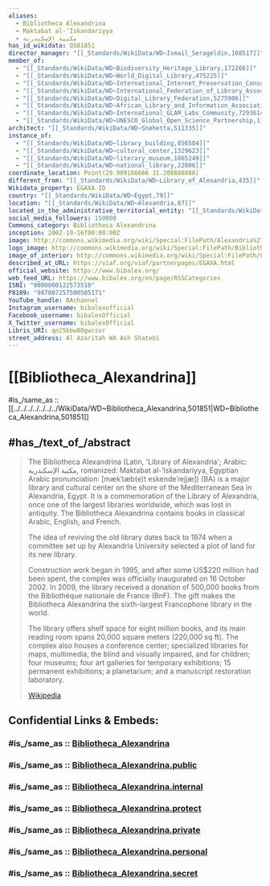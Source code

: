 ```yaml
---
aliases:
  - Bibliotheca Alexandrina
  - Maktabat al-’Iskandariyya
  - مكتبة الإسكندرية
has_id_wikidata: Q501851
director_manager: "[[_Standards/WikiData/WD~Ismail_Serageldin,168517]]"
member_of:
  - "[[_Standards/WikiData/WD~Biodiversity_Heritage_Library,172266]]"
  - "[[_Standards/WikiData/WD~World_Digital_Library,475225]]"
  - "[[_Standards/WikiData/WD~International_Internet_Preservation_Consortium,697497]]"
  - "[[_Standards/WikiData/WD~International_Federation_of_Library_Associations_and_Institutions,1334284]]"
  - "[[_Standards/WikiData/WD~Digital_Library_Federation,5275906]]"
  - "[[_Standards/WikiData/WD~African_Library_and_Information_Associations_and_Institutions,17310153]]"
  - "[[_Standards/WikiData/WD~International_GLAM_Labs_Community,72936141]]"
  - "[[_Standards/WikiData/WD~UNESCO_Global_Open_Science_Partnership,112828800]]"
architect: "[[_Standards/WikiData/WD~Snøhetta,511335]]"
instance_of:
  - "[[_Standards/WikiData/WD~library_building,856584]]"
  - "[[_Standards/WikiData/WD~cultural_center,1329623]]"
  - "[[_Standards/WikiData/WD~literary_museum,1865249]]"
  - "[[_Standards/WikiData/WD~national_library,22806]]"
coordinate_location: Point(29.909166666 31.208888888)
different_from: "[[_Standards/WikiData/WD~Library_of_Alexandria,435]]"
Wikidata_property: EGAXA ID
country: "[[_Standards/WikiData/WD~Egypt,79]]"
location: "[[_Standards/WikiData/WD~Alexandria,87]]"
located_in_the_administrative_territorial_entity: "[[_Standards/WikiData/WD~Alexandria,87]]"
social_media_followers: 150000
Commons_category: Bibliotheca Alexandrina
inception: 2002-10-16T00:00:00Z
image: http://commons.wikimedia.org/wiki/Special:FilePath/Alexandria%27s%20Bibliotheca.jpg
logo_image: http://commons.wikimedia.org/wiki/Special:FilePath/Bibliotheca%20Alexandrina%20%28logo%29.svg
image_of_interior: http://commons.wikimedia.org/wiki/Special:FilePath/CW%20BibliotechaAlexandrina%20Inside.jpg
described_at_URL: https://viaf.org/viaf/partnerpages/EGAXA.html
official_website: https://www.bibalex.org/
web_feed_URL: https://www.bibalex.org/en/page/RSSCategories
ISNI: "0000000122573510"
P8189: "987007257500505171"
YouTube_handle: BAchannel
Instagram_username: bibalexofficial
Facebook_username: bibalexOfficial
X_Twitter_username: bibalexOfficial
Libris_URI: qn25bbw80gwcsvr
street_address: Al Azaritah WA Ash Shatebi
---
```


# [[Bibliotheca_Alexandrina]] 

#is_/same_as :: [[../../../../../../../WikiData/WD~Bibliotheca_Alexandrina,501851|WD~Bibliotheca_Alexandrina,501851]] 

## #has_/text_of_/abstract 

> The Bibliotheca Alexandrina (Latin, 'Library of Alexandria'; Arabic: مكتبة الإسكندرية, 
> romanized: Maktabat al-’Iskandariyya, Egyptian Arabic pronunciation: [mækˈtæb(e)t eskendeˈɾejjæ]) (BA) 
> is a major library and cultural center on the shore of the Mediterranean Sea in Alexandria, Egypt. 
> It is a commemoration of the Library of Alexandria, 
> once one of the largest libraries worldwide, which was lost in antiquity. 
> The Bibliotheca Alexandrina contains books in classical Arabic, English, and French.
>
> The idea of reviving the old library dates back to 1974 
> when a committee set up by Alexandria University selected a plot of land for its new library. 
> 
> Construction work began in 1995, and after some US$220 million had been spent, 
> the complex was officially inaugurated on 16 October 2002. 
> In 2009, the library received a donation of 500,000 books 
> from the Bibliothèque nationale de France (BnF). 
> The gift makes the Bibliotheca Alexandrina the sixth-largest Francophone library in the world.
>
> The library offers shelf space for eight million books, and its main reading room spans 20,000 square meters (220,000 sq ft). The complex also houses a conference center; specialized libraries for maps, multimedia, the blind and visually impaired, and for children; four museums; four art galleries for temporary exhibitions; 15 permanent exhibitions; a planetarium; and a manuscript restoration laboratory.
>
> [Wikipedia](https://en.wikipedia.org/wiki/Bibliotheca%20Alexandrina) 


## Confidential Links & Embeds: 

### #is_/same_as :: [Bibliotheca_Alexandrina](/_Standards/Earth/Continent/Africa/Africa~North/Egypt/governorates~Egypt/Alexandria/Bibliotheca_Alexandrina.md) 

### #is_/same_as :: [Bibliotheca_Alexandrina.public](/_public/Earth/Continent/Africa/Africa~North/Egypt/governorates~Egypt/Alexandria/Bibliotheca_Alexandrina.public.md) 

### #is_/same_as :: [Bibliotheca_Alexandrina.internal](/_internal/Earth/Continent/Africa/Africa~North/Egypt/governorates~Egypt/Alexandria/Bibliotheca_Alexandrina.internal.md) 

### #is_/same_as :: [Bibliotheca_Alexandrina.protect](/_protect/Earth/Continent/Africa/Africa~North/Egypt/governorates~Egypt/Alexandria/Bibliotheca_Alexandrina.protect.md) 

### #is_/same_as :: [Bibliotheca_Alexandrina.private](/_private/Earth/Continent/Africa/Africa~North/Egypt/governorates~Egypt/Alexandria/Bibliotheca_Alexandrina.private.md) 

### #is_/same_as :: [Bibliotheca_Alexandrina.personal](/_personal/Earth/Continent/Africa/Africa~North/Egypt/governorates~Egypt/Alexandria/Bibliotheca_Alexandrina.personal.md) 

### #is_/same_as :: [Bibliotheca_Alexandrina.secret](/_secret/Earth/Continent/Africa/Africa~North/Egypt/governorates~Egypt/Alexandria/Bibliotheca_Alexandrina.secret.md)


